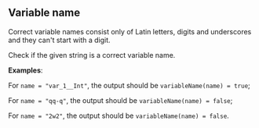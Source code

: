 ## Variable name

Correct variable names consist only of Latin letters, digits and underscores and they can't start with a digit.

Check if the given string is a correct variable name.


__Examples__:

For `name = "var_1__Int"`, the output should be `variableName(name) = true`;

For `name = "qq-q"`, the output should be `variableName(name) = false`;

For `name = "2w2"`, the output should be `variableName(name) = false`.